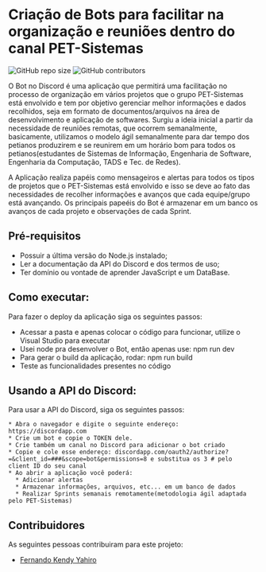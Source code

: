 # Criação de Bots para facilitar na organização e reuniões dentro do canal PET-Sistemas

<!--- Exemplos de badges. Acesse https://shields.io para outras opções. Você pode querer incluir informações de dependencias, build, testes, licença, etc. --->
![GitHub repo size](https://img.shields.io/github/repo-size/kendyyahiro/Teste-Bot-Discord-Js)
![GitHub contributors](https://img.shields.io/github/contributors/kendyyahiro/Teste-Bot-Discord-Js)

O Bot no Discord é uma aplicação que permitirá uma facilitação no processo de organização em vários projetos que o grupo PET-Sistemas está envolvido e tem por objetivo gerenciar melhor informações e dados recolhidos, seja em formato de documentos/arquivos na área de desenvolvimento e aplicação de softwares. Surgiu a ideia inicial a partir da necessidade de reuniões remotas, que ocorrem semanalmente, basicamente, utilizamos o modelo ágil semanalmente para dar tempo dos petianos produzirem e se reunirem em um horário bom para todos os petianos(estudantes de Sistemas de Informação, Engenharia de Software, Engenharia da Computação, TADS e Tec. de Redes). 

A Aplicação realiza papéis como mensageiros e alertas para todos os tipos de projetos que o PET-Sistemas está envolvido e isso se deve ao fato das necessidades de recolher informações e avanços que cada equipe/grupo está avançando. Os principais papeéis do Bot é armazenar em um banco os avanços de cada projeto e observações de cada Sprint.

## Pré-requisitos

<!--- Estes são alguns exemplos de requisitos. Adicione, duplique e remove como necessário --->
* Possuir a última versão do Node.js instalado;
* Ler a documentação da API do Discord e dos termos de uso;
* Ter domínio ou vontade de aprender JavaScript e um DataBase.

## Como executar:

Para fazer o deploy da aplicação siga os seguintes passos:
- Acessar a pasta e apenas colocar o código para funcionar, utilize o Visual Studio para executar
- Usei node pra desenvolver o Bot, então apenas use: npm run dev
- Para gerar o build da  aplicação, rodar: npm run build
- Teste as funcionalidades presentes no código

## Usando a API do Discord:

Para usar a API do Discord, siga os seguintes passos:
```
* Abra o navegador e digite o seguinte endereço: https://discordapp.com
* Crie um bot e copie o TOKEN dele.
* Crie também um canal no Discord para adicionar o bot criado
* Copie e cole esse endereço: discordapp.com/oauth2/authorize?=&client_id=###&scope=bot&permissions=8 e substitua os 3 # pelo  client ID do seu canal
* Ao abrir a aplicação você poderá:
  * Adicionar alertas
  * Armazenar informações, arquivos, etc... em um banco de dados
  * Realizar Sprints semanais remotamente(metodologia ágil adaptada pelo PET-Sistemas)
```
## Contribuidores

As seguintes pessoas contribuiram para este projeto:

* [Fernando Kendy Yahiro](https://github.com/kendyyahiro)

<!---## Licença de usoSe não tiver certeza de qual, verifique este site: https://choosealicense.com/
Este projeto usa a seguinte licença: [<nome_da_licenca>](<link>).
*Você também deve criar um arquivo chamado LICENSE no projeto*--->
